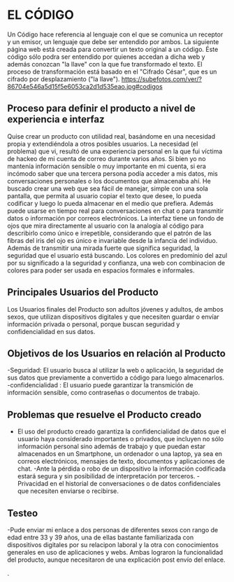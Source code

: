 # EL CÓDIGO

Un Código hace referencia al lenguaje con el que se comunica un receptor y un emisor, un lenguaje que debe ser entendido por ambos.
La siguiente página web está creada para convertir un texto original a un código. Éste código sólo podra ser entendido por quienes accedan a dicha web y además conozcan "la llave" con la que fue transformado el texto.
El proceso de transformación está basado en el "Cifrado César", que es un cifrado por desplazamiento ("la llave").
https://subefotos.com/ver/?86704e546a5d15f5e6053ca2d1d535eao.jpg#codigos

## Proceso para definir el producto a nivel de experiencia e interfaz
Quise crear un producto con utilidad real, basándome en una necesidad propia y extendiéndola a otros posibles usuarios. La necesidad (el problema) que vi, resultó de una experiencia personal en la que fui víctima de hackeo de mi cuenta de correo durante varios años. Si bien yo no mantenía información sensible o muy importante en mi cuenta, si era incómodo saber que una tercera persona podía acceder a mis datos, mis conversaciones personales o los documentos que almacenaba ahí.
He buscado crear una web que sea fácil de manejar, simple con una sola pantalla, que permita al usuario copiar el texto que desee, lo pueda codificar y luego lo pueda almacenar en el medio que prefiera. Además puede usarse en tiempo real para conversaciones en chat o para transmitir datos o información por correos electrónicos.
La interfaz tiene un fondo de ojos que mira directamente al usuario con la analogía al código para describirlo como único e irrepetible, considerando que el patrón de las fibras del iris del ojo es único e invariable desde la infancia del individuo. Además de transmitir una mirada fuerte que significa seguridad, la seguridad que el usuario está buscando. Los colores en predominio del azul por su significado a la seguridad y confianza, una web con combinacion de colores para poder ser usada en espacios formales e informales.

## Principales Usuarios del Producto
Los Usuarios finales del Producto son adultos jóvenes y adultos, de ambos sexos, que utilizan dispositivos digitales y que necesiten guardar o envíar información privada o personal, porque buscan seguridad  y confidencialidad en sus datos.

## Objetivos de los Usuarios en relación al Producto
-Seguridad: El usuario busca al utilizar la web o aplicación, la seguridad de sus datos que previamente a convertido a código para luego almacenarlos.
-confidencialidad : El usuario puede garantizar la transmición de información sensible, como contraseñas o documentos de trabajo.

## Problemas que resuelve el Producto creado
- El uso del producto creado garantiza la confidencialidad de datos que el usuario haya considerado importantes o privados, que incluyen no sólo información personal sino además de trabajo y que puedan estar almacenados en un Smartphone, un ordenador o una laptop, ya sea en correos electrónicos, mensajes de texto, documentos y aplicaciones de chat.
-Ante la pérdida o robo de un dispositivo la información codificada estará segura y sin posibilidad de interpretación por terceros.
-Privacidad en el historial de conversaciones o de datos confidenciales que necesiten enviarse o recibirse.

## Testeo
-Pude enviar mi enlace a dos personas de diferentes sexos con rango de edad entre 33 y 39 años, una de ellas bastante familiarizada con dispositivos digitales por su relacipon laboral y la otra con conocimientos generales en uso de aplicaciones y webs. Ambas lograron la funcionalidad del producto, aunque necesitaron de una explicación post envío del enlace.





.
